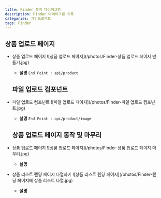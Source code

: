 ```yaml
---
title: Finder 설계 다이어그램
description: Finder 다이어그램 기록
categories: 개인프로젝트
tags: Finder
---
```


## 상품 업로드 페이지

- 상품 업로드 페이지
  ![상품 업로드 페이지](/photos/Finder-상품 업로드 페이지 만들기.jpg)

  - **설명**
    `End Point : api/product`

  ## 파일 업로드 컴포넌트

- 파일 업로드 컴포넌트
  ![파일 업로드 페이지](/photos/Finder-파일 업로드 컴포넌트.jpg)

  - **설명**
    `End Point : api/product/image`

  ## 상품 업로드 페이지 동작 및 마무리

- 상품 업로드 페이지
  ![상품 업로드 페이지](/photos/Finder-상품 업로드 페이지 마무리.jpg)

  - **설명**

- 상품 리스트 렌딩 페이지 나열하기
  ![상품 리스트 렌딩  페이지](/photos/Finder-랜딩 페이지에 상품 리스트 나열.jpg)
  - **설명**
